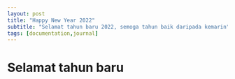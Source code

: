 ```yaml
---
layout: post
title: "Happy New Year 2022"
subtitle: "Selamat tahun baru 2022, semoga tahun baik daripada kemarin"
tags: [documentation,journal]
---
```

# **Selamat tahun baru**